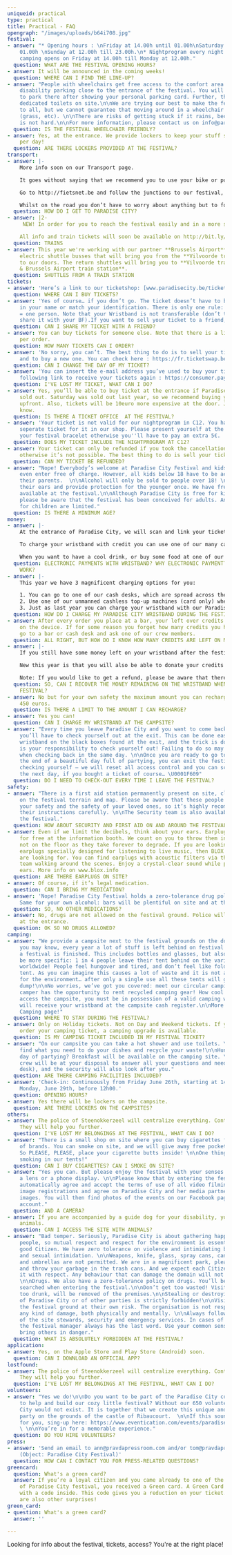 ```yaml
---
uniqueid: practical
type: practical
title: Practical - FAQ
opengraph: "/images/uploads/b64i708.jpg"
festival:
- answer: "* Opening hours : \nFriday at 14.00h until 01.00h\nSaturday at 12.00h until
    01.00h \nSunday at 12.00h till 23.00h.\n* Nightprogram every night at C12\n* The
    camping opens on Friday at 14.00h till Monday at 12.00h."
  question: WHAT ARE THE FESTIVAL OPENING HOURS?
- answer: It will be announced in the coming weeks!
  question: WHERE CAN I FIND THE LINE-UP?
- answer: "People with wheelchairs get free access to the comfort area. There’s a
    disability parking close to the entrance of the festival. You will be allowed
    to park there after showing your personal parking card. Further, there will be
    dedicated toilets on site.\n\nWe are trying our best to make the festival accessible
    to all, but we cannot guarantee that moving around in a wheelchair will be easy
    (grass, etc). \n\nThere are risks of getting stuck if it rains, because the ground
    is not hard.\n\nFor more information, please contact us on info@paradisecity.be"
  question: IS THE FESTIVAL WHEELCHAIR FRIENDLY?
- answer: Yes, at the entrance. We provide lockers to keep your stuff safe, for €7-10
    per day!
  question: ARE THERE LOCKERS PROVIDED AT THE FESTIVAL?
transport:
- answer: |-
    More info soon on our Transport page.

    It goes without saying that we recommend you to use your bike or public transport to get to the festival. The bike racks will be lit at night.

    Go to http://fietsnet.be and follow the junctions to our festival, from your location. Our festival is located in Perk, right next to junction 56.

    Whilst on the road you don’t have to worry about anything but to follow the signs on your chosen route to the festival.
  question: HOW DO I GET TO PARADISE CITY?
- answer: |2-
     NEW! In order for you to reach the festival easily and in a more sustainable way, Paradise City and NMBS/SNCB have joined forces and will offer discounted train tickets. There will also be extra night trains.

    All info and train tickets will soon be available on http://bit.ly/PC-NMBS or http://bit.ly/PC-SNCB.
  question: TRAINS
- answer: This year we're working with our partner **Brussels Airport** who will provide
    electric shuttle busses that will bring you from the **Vilvoorde train station**
    to our doors. The return shuttles will bring you to **Vilvoorde train station
    & Brussels Airport train station**.
  question: SHUTTLES FROM A TRAIN STATION
tickets:
- answer: 'Here’s a link to our ticketshop: [www.paradisecity.be/tickets](www.paradisecity.be/tickets)'
  question: WHERE CAN I BUY TICKETS?
- answer: 'Yes of course… if you don’t go. The ticket doesn’t have to be registered
    in your name or match your identification. There is only one rule: one ticket
    = one person. Note that your Wristband is not transferable (don’t think you can
    share it with your BF).If you want to sell your ticket to a friend, no problem.'
  question: CAN I SHARE MY TICKET WITH A FRIEND?
- answer: You can buy tickets for someone else. Note that there is a limit of 10 tickets
    per order.
  question: HOW MANY TICKETS CAN I ORDER?
- answer: 'No sorry, you can’t. The best thing to do is to sell your ticket on Ticketswap
    and to buy a new one. You can check here : https://fr.ticketswap.be/event/paradise-city-festival-2020/a0d62a69-fb4d-45b0-8ebd-211bb73c08a5'
  question: CAN I CHANGE THE DAY OF MY TICKET?
- answer: 'You can insert the e-mail address you’ve used to buy your tickets in the
    following link to receive your tickets again : https://consumer.paylogic.nl/tickets/'
  question: I'VE LOST MY TICKET, WHAT CAN I DO?
- answer: Yes, you’ll be able to buy ticket at the entrance if Paradise City is not
    sold out. Saturday was sold out last year, so we recommend buying your ticket
    upfront. Also, tickets will be 10euro more expensive at the door. Just so you
    know.
  question: IS THERE A TICKET OFFICE  AT THE FESTIVAL?
- answer: 'Your ticket is not valid for our nightprogram in C12. You have to buy a
    seperate ticket for it in our shop. Please present yourself at the entrance with
    your festival bracelet otherwise you''ll have to pay an extra 5€.  '
  question: DOES MY TICKET INCLUDE THE NIGHTPROGRAM AT C12?
- answer: Your ticket can only be refunded if you took the cancellation insurance,
    otherwise it’s not possible. The best thing to do is sell your ticket on Ticketswap.
  question: CAN MY TICKET BE REFUNDED?
- answer: "Nope! Everybody’s welcome at Paradise City Festival and kids below 12 years
    even enter free of charge. However, all kids below 18 have to be accompanied by
    their parents.  \n\nAlcohol will only be sold to people over 18! \n\nPlease mind
    their ears and provide protection for the younger once. We have free earplugs
    available at the festival.\n\nAlthough Paradise City is free for kids under 12,
    please be aware that the festival has been conceived for adults. And activities
    for children are limited."
  question: IS THERE A MINIMUM AGE?
money:
- answer: |-
    At the entrance of Paradise City, we will scan and link your ticket to your wristband. Once it is activated you can check in and check out at the festival during your stay by scanning your wristband with one of our Staff members.

    To charge your wristband with credit you can use one of our many cash desks, special unmanned Cashless Top-ups, or you can even charge your wristband with our Paradise City APP (which you’ll be able to download on the Apple Store and Play Store soon).

    When you want to have a cool drink, or buy some food at one of our delicious food trucks, you just have to scan your wristband at one of our bars/food trucks, it’s as simple as that! Note that we use reusable cups and that they have a recoverable deposit.
  question: ELECTRONIC PAYMENTS WITH WRISTBAND? WHY ELECTRONIC PAYMENT? HOW DOES IT
    WORK?
- answer: |-
    This year we have 3 magnificent charging options for you:

    1. You can go to one of our cash desks, which are spread across the festival ground. Here you can pay with cash or card.
    2. Use one of our unmanned cashless top-up machines (card only) where you can charge your wristband very quickly.
    3. Just as last year you can charge your wristband with our Paradise City app. Just login, create/link your account, add your payment method (Payconiq, VISA, etc) and you’re good to go. More information about the app can be found soon on our website and at the festival itself.
  question: HOW DO I CHARGE MY PARADISE CITY WRISTBAND DURING THE FESTIVAL?
- answer: After every order you place at a bar, your left over credits will be shown
    on the device. If for some reason you forget how many credits you have left, just
    go to a bar or cash desk and ask one of our crew members.
  question: ALL RIGHT, BUT HOW DO I KNOW HOW MANY CREDITS ARE LEFT ON MY WRISTBAND?
- answer: |-
    If you still have some money left on your wristband after the festival, you can simply ask for a refund on our website after the festival. More information on how and where to get your refund will be given after the festival.

    New this year is that you will also be able to donate your credits that are left on your wristband to a good cause.

    Note: If you would like to get a refund, please be aware that there will be a small service fee charged.
  question: SO, CAN I RECOVER THE MONEY REMAINING ON THE WRISTBAND WHEN I LEAVE THE
    FESTIVAL?
- answer: No but for your own safety the maximum amount you can recharge at once is
    450 euros.
  question: IS THERE A LIMIT TO THE AMOUNT I CAN RECHARGE?
- answer: Yes you can!
  question: CAN I CHARGE MY WRISTBAND AT THE CAMPSITE?
- answer: "Every time you leave Paradise City and you want to come back the same day,
    you’ll have to check yourself out at the exit. This can be done easily: scan your
    wristband on the black boxes found at the exit, and the trick is done. \n\nIt
    is your responsibility to check yourself out! Failing to do so may give you problems
    when checking back in the same day. \n\nOnce you are ready to go to sleep, at
    the end of a beautiful day full of partying, you can exit the festival without
    checking yourself – we will reset all access control and you can scan your wristband
    the next day, if you bought a ticket of course… \U0001F609"
  question: DO I NEED TO CHECK-OUT EVERY TIME I LEAVE THE FESTIVAL?
safety:
- answer: "There is a first aid station permanently present on site, clearly marked
    on the festival terrain and map. Please be aware that these people stand in for
    your safety and the safety of your loved ones, so it’s highly recommended to follow
    their instructions carefully. \n\nThe Security team is also available on and around
    the festival."
  question: HOW ABOUT SECURITY AND FIRST AID ON AND AROUND THE FESTIVAL PREMISES?
- answer: Even if we limit the decibels, think about your ears. Earplugs are available
    for free at the information booth. We count on you to throw them in the bin and
    not on the floor as they take forever to degrade. If you are looking for reusable
    earplugs specially designed for listening to live music, then BLOX has what you
    are looking for. You can find earplugs with acoustic filters via their mobile
    team walking around the scenes. Enjoy a crystal-clear sound while protecting your
    ears. More info on www.blox.info
  question: ARE THERE EARPLUGS ON SITE?
- answer: Of course, if it’s legal medication.
  question: CAN I BRING MY MEDICATION?
- answer: 'Nope! Paradise City Festival holds a zero-tolerance drug policy on site.
    Same for your own alcohol: bars will be plentiful on site and at the camping.'
  question: SO, NO OTHER MEDICATIONS?
- answer: No, drugs are not allowed on the festival ground. Police will do searches
    at the entrance.
  question: OK SO NO DRUGS ALLOWED?
camping:
- answer: "We provide a campsite next to the festival grounds on the domain of Ribaucourt.\n\nAs
    you may know, every year a lot of stuff is left behind on festival campsites after
    a festival is finished. This includes bottles and glasses, but also tents! To
    be more specific: 1 in 4 people leave their tent behind on the various campsites
    worldwide! People feel hungover and tired, and don’t feel like folding up their
    tent. As you can imagine this causes a lot of waste and it is not all too good
    for the environment… after only a single use all these tents will go to the garbage
    dump!\n\nNo worries, we’ve got you covered: meet our circular camping where each
    camper has the opportunity to rent recycled camping gear! How cool is that? \n\nTo
    access the campsite, you must be in possession of a valid camping wristband. You
    will receive your wristband at the campsite cash register.\n\nMore info on our
    Camping page!"
  question: WHERE TO STAY DURING THE FESTIVAL?
- answer: Only on Holiday tickets. Not on Day and Weekend tickets. If you forgot to
    order your camping ticket, a camping upgrade is available.
  question: IS MY CAMPING TICKET INCLUDED IN MY FESTIVAL TICKET?
- answer: "On our campsite you can take a hot shower and use toilets. You will also
    find what you need to do your dishes and recycle your waste!\n\nHungry after a
    day of partying? Breakfast will be available on the camping site. \n\nOur camping
    crew will be at your disposal to answer all your questions and needs (hospitality
    desk), and the security will also look after you."
  question: ARE THERE CAMPING FACILITIES INCLUDED?
- answer: 'Check-in: Continuously from Friday June 26th, starting at 14.00h. Check-out:
    Monday, June 29th, before 12h00.'
  question: OPENING HOURS?
- answer: Yes there will be lockers on the campsite.
  question: ARE THERE LOCKERS ON THE CAMPSITES?
others:
- answer: The police of Steenokkerzeel will centralize everything. Contact the info-point.
    They will help you further.
  question: I'VE LOST MY BELONGINGS AT THE FESTIVAL, WHAT CAN I DO?
- answer: "There is a small shop on site where you can buy cigarettes from a selection
    of brands. You can smoke on site, and we will give away free pocket ashtrays!
    So PLEASE, PLEASE, place your cigarette butts inside! \n\nOne thing is forbidden:
    smoking in our tents!"
  question: CAN I BUY CIGARETTES? CAN I SMOKE ON SITE?
- answer: "Yes you can. But please enjoy the festival with your senses and not through
    a lens or a phone display. \n\nPlease know that by entering the festival, you
    automatically agree and accept the terms of use of all video filming and photo
    image registrations and agree on Paradise City and her media partners to use these
    images. You will then find photos of the events on our Facebook page and our Instagram
    account."
  question: AND A CAMERA?
- answer: If you are accompanied by a guide dog for your disability, you may bring
    animals.
  question: CAN I ACCESS THE SITE WITH ANIMALS?
- answer: "Bad temper. Seriously, Paradise City is about gathering happy and optimistic
    people, so mutual respect and respect for the environment is essential to be a
    good Citizen. We have zero tolerance on violence and intimidating behaviour, discrimination
    and sexual intimidation. \n\nWeapons, knife, glass, spray cans, cans, fireworks
    and umbrellas are not permitted. We are in a magnificent park, please be responsible
    and throw your garbage in the trash cans. And we expect each Citizen to treat
    it with respect. Any behaviour that can damage the domain will not be tolerated.
    \n\nDrugs. We also have a zero-tolerance policy on drugs. You’ll be extensively
    searched when entering the festival.\n\nDon’t get too wasted! Visitors, who are
    too drunk, will be removed of the premises.\n\nStealing or destroying properties
    of Paradise City or of other parties is strictly forbidden!\n\nVisitors enter
    the festival ground at their own risk. The organisation is not responsible for
    any kind of damage, both physically and mentally. \n\nAlways follow the guidelines
    of the site stewards, security and emergency services. In cases of discussion,
    the festival manager always has the last word. Use your common sense and do not
    bring others in danger."
  question: WHAT IS ABSOLUTELY FORBIDDEN AT THE FESTIVAL?
application:
- answer: Yes, on the Apple Store and Play Store (Android) soon.
  question: CAN I DOWNLOAD AN OFFICIAL APP?
lostfound:
- answer: The police of Steenokkerzeel will centralize everything. Contact the info-point.
    They will help you further.
  question: I'VE LOST MY BELONGINGS AT THE FESTIVAL, WHAT CAN I DO?
volunteers:
- answer: "Yes we do!\n\nDo you want to be part of the Paradise City community and
    to help and build our cozy little festival? Without our 650 volunteers Paradise
    City would not exist. It is together that we create this unique and sustainable
    party on the grounds of the castle of Ribaucourt.  \n\nIf this sounds like something
    for you, sing-up here: https://www.eventication.com/events/paradise-city-2020
    \ \n\nYou’re in for a memorable experience."
  question: DO YOU HIRE VOLUNTEERS?
press:
- answer: 'Send an email to ann@pravdapressroom.com and/or tom@pravdapressroom.com
    (Object: Paradise City Festival)'
  question: HOW CAN I CONTACT YOU FOR PRESS-RELATED QUESTIONS?
greencard:
  question: What's a green card?
  answer: If you’re a loyal citizen and you came already to one of the previous editions
    of Paradise City festival, you received a Green card. A Green Card is a leaflet
    with a code inside. This code gives you a reduction on your ticket. Inside, there
    are also other surprises!
green_card:
- question: What's a green card?
  answer: ''

---
```

Looking for info about the festival, tickets, access? You're at the right place!